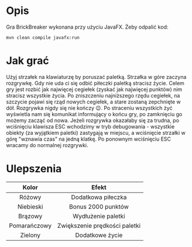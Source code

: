 # Opis
Gra BrickBreaker wykonana przy użyciu JavaFX. Żeby odpalić kod:

`mvn clean compile javafx:run`

# Jak grać
Użyj strzałek na klawiaturzę by poruszać paletką. Strzałka w góre zaczyna rozgrywkę. Gdy nie uda ci się odbić piłeczki paletką stracisz życie. Celem gry jest rozbić jak najwięcej cegiełek (zyskać jak najwięcej punktów) nim stracisz wszystkie życia. Po zniszczeniu najniższego rzędu cegiełek, na szczycie pojawi się rząd nowych cegiełek,  a stare zostaną zepchnięte w dół. Rozgrywka nigdy się nie kończy :wink:. Po straceniu wszystkich żyć wyświetla nam się komunikat informujący o końcu gry, po zamknięciu go możemy zacząć od nowa. Jeżeli rozgrywka okazałaby się za trudna, po wciśnięciu klawisza ESC wchodzimy w tryb debugowania - wszystkie obiekty (za wyjątkiem paletki) zastygają w miejscu, a wciśnięcie strzałki w górę "wznawia czas" na jedną klatkę. Po ponownym wciśnięciu ESC wracamy do normalnej rozgrywki.


# Ulepszenia

| Kolor        | Efekt                         |
| :-----------:|:-----------------------------:|
| Różowy       | Dodatkowa piłeczka            |
| Niebieski    | Bonus 2000 punktów            |
| Brązowy      | Wydłużenie paletki            |
| Pomarańczowy | Zwiększenie prędkości paletki |
| Zielony      | Dodatkowe życie               |
